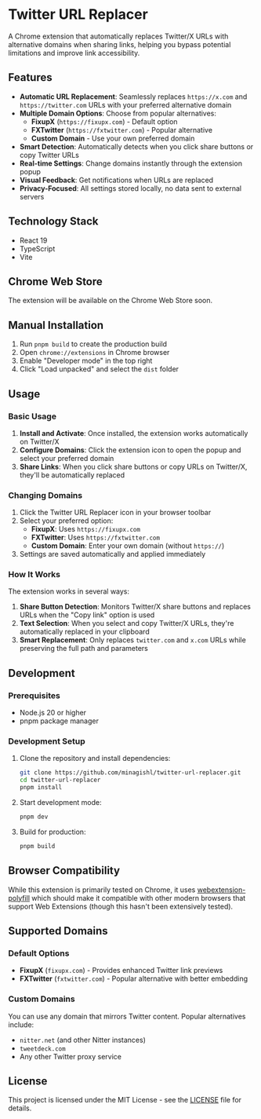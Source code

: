 # Twitter URL Replacer

A Chrome extension that automatically replaces Twitter/X URLs with alternative domains when sharing links, helping you bypass potential limitations and improve link accessibility.

## Features

* **Automatic URL Replacement**: Seamlessly replaces `https://x.com` and `https://twitter.com` URLs with your preferred alternative domain
* **Multiple Domain Options**: Choose from popular alternatives:
  - **FixupX** (`https://fixupx.com`) - Default option
  - **FXTwitter** (`https://fxtwitter.com`) - Popular alternative
  - **Custom Domain** - Use your own preferred domain
* **Smart Detection**: Automatically detects when you click share buttons or copy Twitter URLs
* **Real-time Settings**: Change domains instantly through the extension popup
* **Visual Feedback**: Get notifications when URLs are replaced
* **Privacy-Focused**: All settings stored locally, no data sent to external servers

## Technology Stack

- React 19
- TypeScript
- Vite

## Chrome Web Store

The extension will be available on the Chrome Web Store soon.

## Manual Installation

1. Run `pnpm build` to create the production build
2. Open `chrome://extensions` in Chrome browser
3. Enable "Developer mode" in the top right
4. Click "Load unpacked" and select the `dist` folder

## Usage

### Basic Usage

1. **Install and Activate**: Once installed, the extension works automatically on Twitter/X
2. **Configure Domains**: Click the extension icon to open the popup and select your preferred domain
3. **Share Links**: When you click share buttons or copy URLs on Twitter/X, they'll be automatically replaced

### Changing Domains

1. Click the Twitter URL Replacer icon in your browser toolbar
2. Select your preferred option:
   - **FixupX**: Uses `https://fixupx.com`
   - **FXTwitter**: Uses `https://fxtwitter.com`
   - **Custom Domain**: Enter your own domain (without `https://`)
3. Settings are saved automatically and applied immediately

### How It Works

The extension works in several ways:

1. **Share Button Detection**: Monitors Twitter/X share buttons and replaces URLs when the "Copy link" option is used
2. **Text Selection**: When you select and copy Twitter/X URLs, they're automatically replaced in your clipboard
3. **Smart Replacement**: Only replaces `twitter.com` and `x.com` URLs while preserving the full path and parameters

## Development

### Prerequisites

* Node.js 20 or higher
* pnpm package manager

### Development Setup

1. Clone the repository and install dependencies:
    ```bash
    git clone https://github.com/minagishl/twitter-url-replacer.git
    cd twitter-url-replacer
    pnpm install
    ```

2. Start development mode:
    ```bash
    pnpm dev
    ```

3. Build for production:
    ```bash
    pnpm build
    ```

## Browser Compatibility

While this extension is primarily tested on Chrome, it uses [webextension-polyfill](https://github.com/mozilla/webextension-polyfill) which should make it compatible with other modern browsers that support Web Extensions (though this hasn't been extensively tested).

## Supported Domains

### Default Options

* **FixupX** (`fixupx.com`) - Provides enhanced Twitter link previews
* **FXTwitter** (`fxtwitter.com`) - Popular alternative with better embedding

### Custom Domains

You can use any domain that mirrors Twitter content. Popular alternatives include:
* `nitter.net` (and other Nitter instances)
* `tweetdeck.com`
* Any other Twitter proxy service

## License

This project is licensed under the MIT License - see the [LICENSE](LICENSE) file for details.
